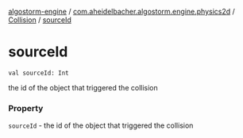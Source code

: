 [algostorm-engine](../../index.md) / [com.aheidelbacher.algostorm.engine.physics2d](../index.md) / [Collision](index.md) / [sourceId](.)

# sourceId

`val sourceId: Int`

the id of the object that triggered the collision

### Property

`sourceId` - the id of the object that triggered the collision